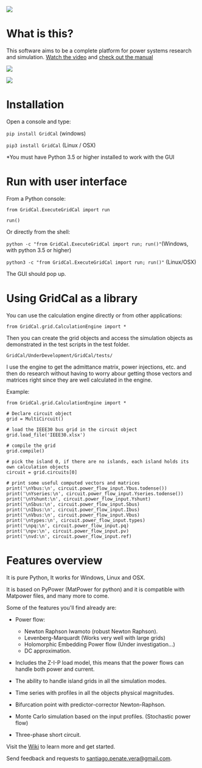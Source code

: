 ![](https://github.com/SanPen/GridCal/blob/master/pics/GridCal_banner.png)

# What is this?

This software aims to be a complete platform for power systems research and simulation. [Watch the video](https://youtu.be/7BbO7KKWwEY) and 
 [check out the manual](https://github.com/SanPen/GridCal/blob/master/Documentation/GridCal/Manual_of_GridCal.pdf)

![](https://github.com/SanPen/GridCal/blob/master/pics/GridCal.png)

![](https://github.com/SanPen/GridCal/blob/master/pics/results_vstability.png)

# Installation

Open a console and type:

`pip install GridCal` (windows)

`pip3 install GridCal` (Linux / OSX)

*You must have Python 3.5 or higher installed to work with the GUI


# Run with user interface

From a Python console:

`from GridCal.ExecuteGridCal import run`

`run()`

Or directly from the shell:


`python -c "from GridCal.ExecuteGridCal import run; run()"`(Windows, with python 3.5 or higher)

`python3 -c "from GridCal.ExecuteGridCal import run; run()"` (Linux/OSX)

The GUI should pop up.

# Using GridCal as a library

You can use the calculation engine directly or from other applications:

`from GridCal.grid.CalculationEngine import *`

Then you can create the grid objects and access the simulation objects as demonstrated in the test scripts in the test folder.

`GridCal/UnderDevelopment/GridCal/tests/`

I use the engine to get the admittance matrix, power injections, etc. and then do research without having to worry abour getting those vectors and matrices right since they are well calculated in the engine.


Example:
```
from GridCal.grid.CalculationEngine import *

# Declare circuit object
grid = MultiCircuit()

# load the IEEE30 bus grid in the circuit object
grid.load_file('IEEE30.xlsx')

# compile the grid
grid.compile()

# pick the island 0, if there are no islands, each island holds its own calculation objects
circuit = grid.circuits[0]

# print some useful computed vectors and matrices
print('\nYbus:\n', circuit.power_flow_input.Ybus.todense())
print('\nYseries:\n', circuit.power_flow_input.Yseries.todense())
print('\nYshunt:\n', circuit.power_flow_input.Yshunt)
print('\nSbus:\n', circuit.power_flow_input.Sbus)
print('\nIbus:\n', circuit.power_flow_input.Ibus)
print('\nVbus:\n', circuit.power_flow_input.Vbus)
print('\ntypes:\n', circuit.power_flow_input.types)
print('\npq:\n', circuit.power_flow_input.pq)
print('\npv:\n', circuit.power_flow_input.pv)
print('\nvd:\n', circuit.power_flow_input.ref)
```

# Features overview
It is pure Python, It works for Windows, Linux and OSX.

It is based on PyPower (MatPower for python) and it is compatible with Matpower files, and many more to come.

Some of the features you'll find already are:

- Power flow:
  - Newton Raphson Iwamoto (robust Newton Raphson).
  - Levenberg-Marquardt (Works very well with large grids)
  - Holomorphic Embedding Power flow (Under investigation...)
  - DC approximation.
  
- Includes the Z-I-P load model, this means that the power flows can handle both power and current.  

- The ability to handle island grids in all the simulation modes.

- Time series with profiles in all the objects physical magnitudes.

- Bifurcation point with predictor-corrector Newton-Raphson.

- Monte Carlo simulation based on the input profiles. (Stochastic power flow)

- Three-phase short circuit.

Visit the [Wiki](https://github.com/SanPen/GridCal/wiki) to learn more and get started.

Send feedback and requests to santiago.penate.vera@gmail.com.
